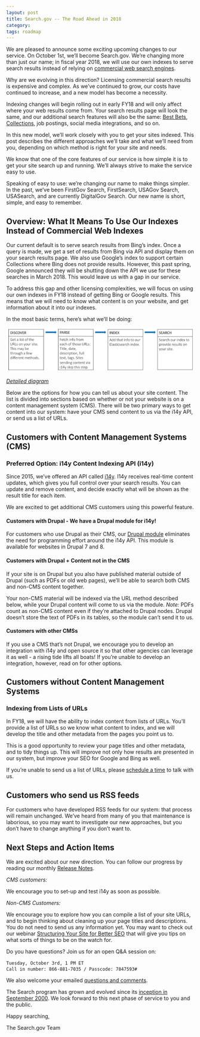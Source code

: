 ```yaml
---
layout: post
title: Search.gov -- The Road Ahead in 2018
category: 
tags: roadmap 
---
```


We are pleased to announce some exciting upcoming changes to our service. On October 1st, we’ll become Search.gov. We’re changing more than just our name; in fiscal year 2018, we will use our own indexes to serve search results instead of relying on [commercial web search engines](/drafts/2017-09-20-searchgov-faqs-indexing.html#q-how-was-my-site-getting-results-before).

Why are we evolving in this direction? Licensing commercial search results is expensive and complex. As we’ve continued to grow, our costs have continued to increase, and a new model has become a necessity. 

Indexing changes will begin rolling out in early FY18 and will only affect where your web results come from. Your search results page will look the same, and our additional search features will also be the same: [Best Bets](https://search.digitalgov.gov/manual/best-bets.html), [Collections](https://search.digitalgov.gov/manual/collections.html), job postings, social media integrations, and so on.

In this new model, we’ll work closely with you to get your sites indexed. This post describes the different approaches we’ll take and what we’ll need from you, depending on which method is right for your site and needs. 

We know that one of the core features of our service is how simple it is to get your site search up and running. We’ll always strive to make the service easy to use.

Speaking of easy to use: we’re changing our name to make things simpler. In the past, we’ve been FirstGov Search, FirstSearch, USAGov Search, USASearch, and are currently DigitalGov Search. Our new name is short, simple, and easy to remember.

## Overview: What It Means To Use Our Indexes Instead of Commercial Web Indexes

Our current default is to serve search results from Bing’s index. Once a query is made, we get a set of results from Bing via API and display them on your search results page. We also use Google’s index to support certain Collections where Bing does not provide results. However, this past spring, Google announced they will be shutting down the API we use for these searches in March 2018. This would leave us with a gap in our service. 

To address this gap and other licensing complexities, we will focus on using our own indexes in FY18 instead of getting Bing or Google results. This means that we will need to know what content is on your website, and get information about it into our indexes.

In the most basic terms, here’s what we’ll be doing:

![alt text](/img/basic-indexing-flow.png "Flowchart showing the major phases of search indexing: Discover, Parse, Index, and Search.")

*[Detailed diagram](/img/searchgov-flow.png "How Search.gov Works")*

Below are the options for how you can tell us about your site content. The list is divided into sections based on whether or not your website is on a content management system (CMS). There will be two primary ways to get content into our system: have your CMS send content to us via the i14y API, or send us a list of URLs.

## Customers with Content Management Systems (CMS)
 
### Preferred Option: i14y Content Indexing API (i14y)
 
Since 2015, we’ve offered an API called [i14y](https://search.digitalgov.gov/developer/i14y.html). I14y receives real-time content updates, which gives you full control over your search results. You can update and remove content, and decide exactly what will be shown as the result title for each item.

We are excited to get additional CMS customers using this powerful feature.

#### Customers with Drupal - We have a Drupal module for i14y!

For customers who use Drupal as their CMS, our [Drupal module]( https://www.drupal.org/project/usasearch) eliminates the need for programming effort around the i14y API. This module is available for websites in Drupal 7 and 8. 

#### Customers with Drupal + Content not in the CMS

If your site is on Drupal but you also have published material outside of Drupal (such as PDFs or old web pages), we’ll be able to search both CMS and non-CMS content together. 

Your non-CMS material will be indexed via the URL method described below, while your Drupal content will come to us via the module. *Note:* PDFs count as non-CMS content even if they’re attached to Drupal nodes. Drupal doesn’t store the text of PDFs in its tables, so the module can’t send it to us.

#### Customers with other CMSs

If you use a CMS that’s not Drupal, we encourage you to develop an integration with i14y and open source it so that other agencies can leverage it as well - a rising tide lifts all boats! If you’re unable to develop an integration, however, read on for other options.
 
## Customers without Content Management Systems
 
###  Indexing from Lists of URLs

In FY18, we will have the ability to index content from lists of URLs. You’ll provide a list of URLs so we know what content to index, and we will develop the title and other metadata from the pages you point us to. 

This is a good opportunity to review your page titles and other metadata, and to tidy things up. This will improve not only how results are presented in our system, but improve your SEO for Google and Bing as well.

If you’re unable to send us a list of URLs, please [schedule a time](mailto:search@support.digitalgov.gov) to talk with us.

## Customers who send us RSS feeds

For customers who have developed RSS feeds for our system: that process will remain unchanged. We’ve heard from many of you that maintenance is laborious, so you may want to investigate our new approaches, but you don’t have to change anything if you don’t want to. 

## Next Steps and Action Items

We are excited about our new direction. You can follow our progress by reading our monthly [Release Notes](https://search.digitalgov.gov/tagged/release-notes/).

_CMS customers:_

We encourage you to set-up and test i14y as soon as possible. 

_Non-CMS Customers:_

We encourage you to explore how you can compile a list of your site URLs, and to begin thinking about cleaning up your page titles and descriptions. You do not need to send us any information yet. You may want to check out our webinar [Structuring Your Site for Better SEO](https://search.digitalgov.gov/manual/training.html) that will give you tips on what sorts of things to be on the watch for.

Do you have questions? Join us for an open Q&A session on:

```
Tuesday, October 3rd, 1 PM ET
Call in number: 866-881-7035 / Passcode: 7847593#
```

We also welcome your emailed [questions and comments](mailto:search@support.digitalgov.gov).

The Search program has grown and evolved since its [inception in September 2000](/customers.html). We look forward to this next phase of service to you and the public. 

Happy searching,

The Search.gov Team

